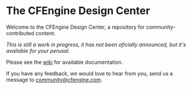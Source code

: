 # The CFEngine Design Center

Welcome to the CFEngine Design Center, a repository for community-contributed content.

*This is still a work in progress, it has not been oficially announced, but it's available for your perusal.*

Please see the [wiki](https://github.com/cfengine/design-center/wiki/) for available documentation.

If you have any feedback, we would love to hear from you, send us a message to community@cfengine.com.
